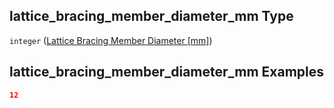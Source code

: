 ## lattice_bracing_member_diameter_mm Type

`integer` ([Lattice Bracing Member Diameter \[mm\]](iea43_wra_data_model-properties-measurement-location-measurement-location-properties-mast-properties-properties-mast-section-geometry-mast-section-geometry-properties-lattice-bracing-member-diameter-mm.md))

## lattice_bracing_member_diameter_mm Examples

```json
12
```
